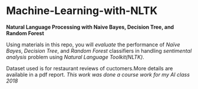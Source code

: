 # Machine-Learning-with-NLTK
**Natural Language Processing with Naive Bayes, Decision Tree, and Random Forest**

Using materials in this repo, you will *evaluate* the performance of *Naïve Bayes*, *Decision Tree*, and *Random Forest* classifiers in handling *sentimental analysis* problem using *Natural Language Toolkit(NLTK)*.

Dataset used is for restaurant reviews of cuctomers.More details are available in a pdf report.
*This work was done a course work for my AI class 2018*
